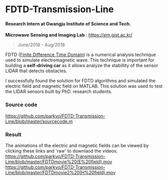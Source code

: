 # FDTD-Transmission-Line
#### Research Intern at Gwangju Institute of Science and Tech.
<strong>Microwave Sensing and Imaging Lab</strong> : https://em.gist.ac.kr/
> June/2018 - Aug/2018


FDTD (<a href="https://en.wikipedia.org/wiki/Finite-difference_time-domain_method#:~:text=FDTD%20is%20a%20time%2Ddomain,obtained%20with%20a%20single%20simulation.">Finite Difference Time Domain</a>) is a numerical analysis technique used to simulate electromagnetic wave. This technique is important for building a <strong>self-driving car</strong> as it allows analyze the stabillity of the sensor LIDAR that detects obstacles.

I successfully found the solution for FDTD algorithms and simulated the electric field and magnetic field on MATLAB. This solution was used to test the LIDAR sensors built by PhD. research students.

 
 ### Source code
https://github.com/parkyo/FDTD-Transmission-Line/blob/master/sourcecode.m


### Result
The animations of the electric and magnetic fields can be viewed by clicking these links and 'raw' to downlaod the videos.
https://github.com/parkyo/FDTD-Transmission-Line/blob/master/FDTDmovie%20(E%20field).mov    <br>
https://github.com/parkyo/FDTD-Transmission-Line/blob/master/FDTDmovie2%20(H%20field).mov

